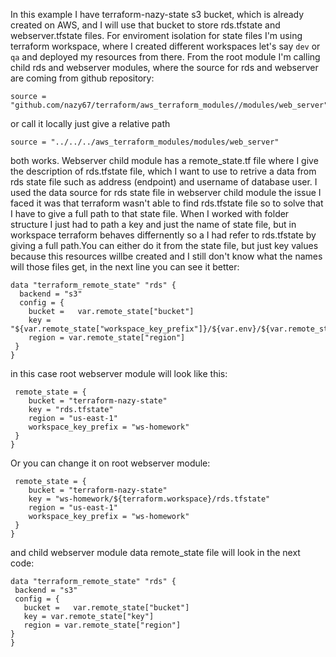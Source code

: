 In this example I have terraform-nazy-state s3 bucket, which is already created on AWS, and I will use that bucket to store rds.tfstate and webserver.tfstate files. For enviroment isolation for state files I'm using terraform workspace, where I created different workspaces let's say ```dev``` or ```qa``` and deployed my resources from there. 
From the root module I'm calling child rds and webserver modules, where the source for rds and webserver are coming from github repository: 
```
source = "github.com/nazy67/terraform/aws_terraform_modules//modules/web_server"
```
or call it locally just give a relative path
```
source = "../../../aws_terraform_modules/modules/web_server"
```
both works. Webserver child module has a remote_state.tf file where I give the description of rds.tfstate file, which I want to use to retrive a data from rds state file such as address (endpoint) and username of database user. I used the data source for rds state file in webserver child module   the issue I faced it was that terraform wasn't able to find rds.tfstate file so to solve that I have to give a full path to that state file. When I worked with folder structure I just had to path a key and just the name of state file, but in workspace terraform behaves differnently so a I had refer to rds.tfstate by giving a full path.You can either do it from the state file, but just key values because this resources willbe created and I still don't know what the names will those files get, in the next line you can see it better: 
```
data "terraform_remote_state" "rds" {
  backend = "s3"
  config = {
    bucket =   var.remote_state["bucket"]
    key = "${var.remote_state["workspace_key_prefix"]}/${var.env}/${var.remote_state["key"]}"
    region = var.remote_state["region"]
 }                                                                      
}
```
 in this case root webserver module will look like this:
 ```
  remote_state = {
     bucket = "terraform-nazy-state"
     key = "rds.tfstate"
     region = "us-east-1"
     workspace_key_prefix = "ws-homework"
  } 
}

 ```
 Or you can change it on root webserver module:
 ```
  remote_state = {
     bucket = "terraform-nazy-state"
     key = "ws-homework/${terraform.workspace}/rds.tfstate"
     region = "us-east-1"
     workspace_key_prefix = "ws-homework"
  } 
}
 ```
 and child webserver module data remote_state file will look in the next code:
 ```
 data "terraform_remote_state" "rds" {
  backend = "s3"
  config = {
    bucket =   var.remote_state["bucket"]
    key = var.remote_state["key"]
    region = var.remote_state["region"]
 }                                                                      
}
 ```